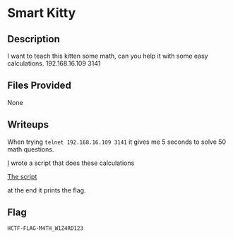 # Smart Kitty

## Description
I want to teach this kitten some math, can you help it with some easy calculations. 192.168.16.109 3141

## Files Provided
None

## Writeups
When trying `telnet 192.168.16.109 3141`
it gives me 5 seconds to solve 50 math questions.

[I](https://chatgpt.com) wrote a script that does these calculations

[The script](./Smart%20Kitty/script.py)

at the end it prints the flag.
## Flag
```
HCTF-FLAG-M4TH_W1Z4RD123
```
